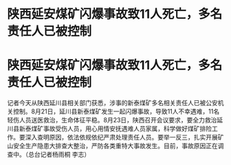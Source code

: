 # 陕西延安煤矿闪爆事故致11人死亡，多名责任人已被控制

# 陕西延安煤矿闪爆事故致11人死亡，多名责任人已被控制

记者今天从陕西延川县相关部门获悉，涉事的新泰煤矿多名相关责任人已被公安机关控制。8月21日，延川县新泰煤矿发生一起闪爆事故，导致11人不幸遇难，11名轻伤人员送医救治，生命体征平稳。8月23日，陕西召开会议要求，要全力救治延川县新泰煤矿事故受伤人员，用心用情安抚遇难人员家属，科学做好煤矿排险工作。要深入查明原因，依法依规依纪严肃处理责任人员。要举一反三，扎实开展矿山安全生产隐患大排查大整治，严防各类重特大事故发生。目前，事故原因正在调查中。（总台记者杨雨桐
李志）

